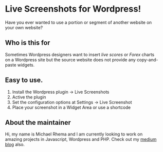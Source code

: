 # Live Screenshots for Wordpress!

Have you ever wanted to use a portion or segment of another website on your own website? 


## Who is this for

Sometimes Wordpress designers want to insert *live scores* or *Forex* charts on a Wordpress site but the source website does not provide any copy-and-paste widgets.

## Easy to use.

 1. Install the Wordpress plugin -> Live Screenshots
 2. Active the plugin
 3. Set the configuration options at Settings -> Live Screenshot
 4. Place your screenshot in a Widget Area or use a shortcode

## About the maintainer

Hi, my name is Michael Rhema and I am currently looking to work on amazing projects in Javascript, Wordpress and PHP. Check out my [medium blog](https://medium.com/@michael.rhema) also.


